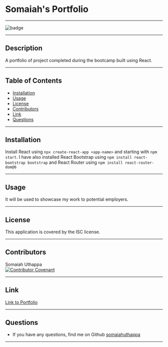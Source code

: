   # Somaiah's Portfolio

  -------------------

  ![badge](https://img.shields.io/badge/license-ISC-success)

  -------------------

  ## Description
  A portfolio of project completed during the bootcamp built using React.

  -------------------

  ## Table of Contents
  - [Installation](#installation)
  - [Usage](#usage)
  - [License](#license)
  - [Contributors](#contributors)
  - [Link](#links)
  - [Questions](#questions)

  -------------------

  ## Installation
  Install React using `npx create-react-app <app-name>` and starting with `npm start`. I have also installed React Bootstrap using `npm install react-bootstrap bootstrap` and React Router using `npm install react-router-dom@6`

  -------------------

  ## Usage
  It will be used to showcase my work to potential employers.

  -------------------

  ## License
  This application is covered by the ISC license.

  -------------------

  ## Contributors
  Somaiah Uthappa <br/>
  [![Contributor Covenant](https://img.shields.io/badge/Contributor%20Covenant-2.1-4baaaa.svg)](code_of_conduct.md)

  -------------------

  ## Link
  [Link to Portfolio](https://somaiahuthappa.github.io/somaiah-portfolio/)

  -------------------

  ## Questions
  - If you have any questions, find me on Github [somaiahuthappa](https://github.com/somaiahuthappa)

  -------------------
